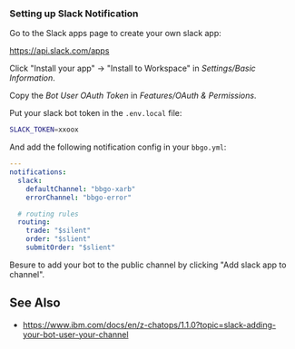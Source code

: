 ### Setting up Slack Notification

Go to the Slack apps page to create your own slack app:

<https://api.slack.com/apps>

Click "Install your app" -> "Install to Workspace" in *Settings/Basic Information*.

Copy the *Bot User OAuth Token* in *Features/OAuth & Permissions*.

Put your slack bot token in the `.env.local` file:

```sh
SLACK_TOKEN=xxoox
```

And add the following notification config in your `bbgo.yml`:

```yaml
---
notifications:
  slack:
    defaultChannel: "bbgo-xarb"
    errorChannel: "bbgo-error"

  # routing rules
  routing:
    trade: "$silent"
    order: "$slient"
    submitOrder: "$slient"
```

Besure to add your bot to the public channel by clicking "Add slack app to channel".

## See Also

- <https://www.ibm.com/docs/en/z-chatops/1.1.0?topic=slack-adding-your-bot-user-your-channel>
